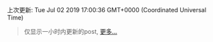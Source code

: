 
  
 上次更新: Tue Jul 02 2019 17:00:36 GMT+0000 (Coordinated Universal Time) 

 > 仅显示一小时内更新的post, [更多...](screenshots/)
  